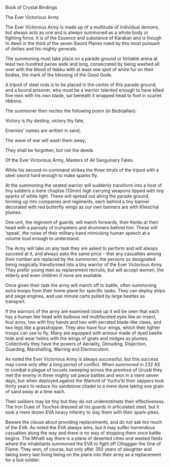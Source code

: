 Book of Crystal Bindings

The Ever Victorious Army

The Ever Victorious Army is made up of a multitude of individual demons, but always acts as one and is always summoned as a whole body or fighting force. It is of the Essence and substance of Karakan and is though to dwell in the third of the seven Sword Planes ruled by this most puissant of deities and his mighty generals.

The summoning must take place on a parade ground or hirilakté arena at least two hundred paces wide and long, consecrated by being washed all over with the blood of tlekku with at least one spot of white fur on their bodies, the mark of the blessing of the Good Gods.

A tripod of steel rods is to be placed in the centre of this parade ground, and a bound prisoner, who must be a warrior talented enough to have killed five men with his own blade, sat beneath it wrapped head to foot in scarlet ribbons.

The summoner then recites the following poem (in Bednjallan):

Victory is thy destiny, victory thy fate,

Enemies’ names are written in sand,

The wave of war will wash them away,

They shall be forgotten, but not the deeds

Of the Ever Victorious Army, Masters of All Sanguinary Fates.

While his second-in-command strikes the three struts of the tripod with a steel sword hard enough to make sparks fly.

At the summoning the seated warrior will suddenly transform into a host of tiny soldiers a mere choptse (13mm) high carrying weapons tipped with tiny sparks of white light. These will spread out along the parade ground, forming up into companies and regiments, each behind a tiny banner decorated with red butterfly wings as our own banners are with Kheschal plumes.

One unit, the regiment of guards, will march forwards, their Kerdu at their head with a panoply of trumpeters and drummers behind him. These will ‘speak’, the noise of their military band mimicking human speech at a volume loud enough to understand.

The Army will take on any task they are asked to perform and will always succeed at it, and always asks the same price – that any casualties among their number are replaced by the summoner, the persons so designated being magically transformed into a tiny warrior of the Ever Victorious Army. They prefer young men as replacement recruits, but will accept women, the elderly and even children if none are available.

Once given their task the army will march off to battle, often summoning extra troops from their home plane for specific tasks. They can deploy ships and siege engines, and use minute carts pulled by large beetles as transport.

If the warriors of the army are examined close up it will be seen that each has a human like head with bulbous red multifaceted eyes like an insect, four arms, two with tiny hands and two with serrated blade-like claws, and two legs like a grasshopper. They also have four wings, which their lighter troops can use to fly. Many are equipped with armour made of dyed beetle hide and wear helms with the wings of gnats and midges as plumes. Collectively they have the powers of Aeriality, Denuding, Disjection, Guarding, Marshalling, Warring and Electrocution.

As noted the Ever Victorious Army is always successful, but this success may come only after a long period of conflict. When summoned in 232 AS to combat a plague of locusts sweeping across the province of Urusái they met the enemy in three mighty set piece battles and won in a mere seven days, but when deployed against the Warlord of Yuchu’ki their sappers took thirty years to reduce his sandstone citadel to a mere dune taking one grain of sand away at a time each.

Their soldiers may be tiny but they do not underestimate their effectiveness. The Iron Duke of Tsochse dressed all his guards in articulated steel, but it took a mere dozen EVA heavy infantry to slay them with their spark-pikes.

Beware the clause about providing replacements, and do not ask too much of the EVA. As noted the EVA always wins, but it may suffer horrendous casualties along the way and there is no way of stopping them once battle begins. The Mihalli say there is a plane of deserted cities and wasted fields where the inhabitants summoned the EVA to fight off Cthaggan the One of Flame. They won, of course, but only after 350 years of slaughter and taking every last living being on the plane into their army as a replacement for a lost soldier.